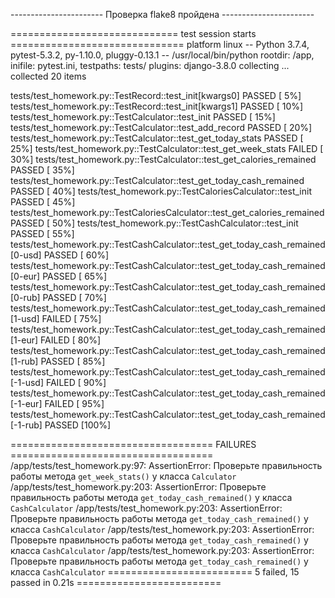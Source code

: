 
----------------------- Проверка flake8 пройдена -----------------------

============================= test session starts ==============================
platform linux -- Python 3.7.4, pytest-5.3.2, py-1.10.0, pluggy-0.13.1 -- /usr/local/bin/python
rootdir: /app, inifile: pytest.ini, testpaths: tests/
plugins: django-3.8.0
collecting ... collected 20 items

tests/test_homework.py::TestRecord::test_init[kwargs0] PASSED            [  5%]
tests/test_homework.py::TestRecord::test_init[kwargs1] PASSED            [ 10%]
tests/test_homework.py::TestCalculator::test_init PASSED                 [ 15%]
tests/test_homework.py::TestCalculator::test_add_record PASSED           [ 20%]
tests/test_homework.py::TestCalculator::test_get_today_stats PASSED      [ 25%]
tests/test_homework.py::TestCalculator::test_get_week_stats FAILED       [ 30%]
tests/test_homework.py::TestCalculator::test_get_calories_remained PASSED [ 35%]
tests/test_homework.py::TestCalculator::test_get_today_cash_remained PASSED [ 40%]
tests/test_homework.py::TestCaloriesCalculator::test_init PASSED         [ 45%]
tests/test_homework.py::TestCaloriesCalculator::test_get_calories_remained PASSED [ 50%]
tests/test_homework.py::TestCashCalculator::test_init PASSED             [ 55%]
tests/test_homework.py::TestCashCalculator::test_get_today_cash_remained[0-usd] PASSED [ 60%]
tests/test_homework.py::TestCashCalculator::test_get_today_cash_remained[0-eur] PASSED [ 65%]
tests/test_homework.py::TestCashCalculator::test_get_today_cash_remained[0-rub] PASSED [ 70%]
tests/test_homework.py::TestCashCalculator::test_get_today_cash_remained[1-usd] FAILED [ 75%]
tests/test_homework.py::TestCashCalculator::test_get_today_cash_remained[1-eur] FAILED [ 80%]
tests/test_homework.py::TestCashCalculator::test_get_today_cash_remained[1-rub] PASSED [ 85%]
tests/test_homework.py::TestCashCalculator::test_get_today_cash_remained[-1-usd] FAILED [ 90%]
tests/test_homework.py::TestCashCalculator::test_get_today_cash_remained[-1-eur] FAILED [ 95%]
tests/test_homework.py::TestCashCalculator::test_get_today_cash_remained[-1-rub] PASSED [100%]

=================================== FAILURES ===================================
/app/tests/test_homework.py:97: AssertionError: Проверьте правильность работы метода `get_week_stats()` у класса `Calculator`
/app/tests/test_homework.py:203: AssertionError: Проверьте правильность работы метода `get_today_cash_remained()` у класса `CashCalculator`
/app/tests/test_homework.py:203: AssertionError: Проверьте правильность работы метода `get_today_cash_remained()` у класса `CashCalculator`
/app/tests/test_homework.py:203: AssertionError: Проверьте правильность работы метода `get_today_cash_remained()` у класса `CashCalculator`
/app/tests/test_homework.py:203: AssertionError: Проверьте правильность работы метода `get_today_cash_remained()` у класса `CashCalculator`
========================= 5 failed, 15 passed in 0.21s =========================
